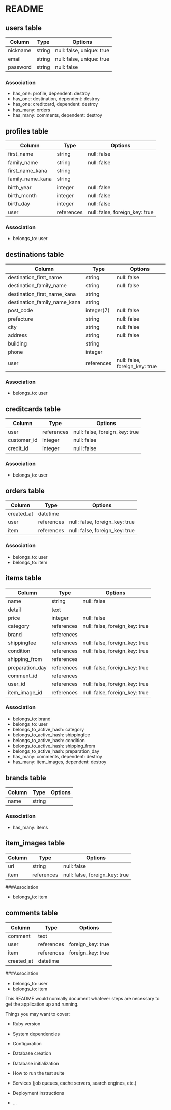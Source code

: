 # README


## users table

|Column|Type|Options|
|------|----| -------|
|nickname|string|null: false, unique: true|
|email|string|null: false, unique: true|
|password|string|null: false|

### Association
- has_one: profile, dependent: destroy
- has_one: destination, dependent: destroy
- has_one: creditcard, dependent: destroy
- has_many: orders
- has_many: comments, dependent: destroy


## profiles table

|Column|Type|Options|
|------|----|-------|
|first_name|string|null: false|
|family_name|string|null: false|
|first_name_kana|string||null: false|
|family_name_kana|string||null: false|
|birth_year|integer|null: false|
|birth_month|integer|null: false|
|birth_day|integer|null: false|
|user|references|null: false, foreign_key: true|

### Association
- belongs_to: user


## destinations table

|Column|Type|Options|
|------|----|-------|
|destination_first_name|string|null: false|
|destination_family_name|string|null: false|
|destination_first_name_kana|string||null: false|
|destination_family_name_kana|string||null: false|
|post_code|integer(7)|null: false|
|prefecture|string|null: false|
|city|string|null: false|
|address|string|null: false|
|building|string||
|phone|integer||
|user|references|null: false, foreign_key: true|

### Association
- belongs_to: user


## creditcards table
|Column|Type|Options|
|------|----|-------|
|user|references|null: false, foreign_key: true|
|customer_id|integer|null: false|
|credit_id|integer|null :false|

### Association
- belongs_to: user


## orders table
|Column|Type|Options|
|------|----|-------|
|created_at|datetime||
|user|references|null: false, foreign_key: true|
|item|references|null: false, foreign_key: true|

### Association
- belongs_to: user
- belongs_to: item


## items table

|Column|Type|Options|
|------|----|-------|
|name|string|null: false|
|detail|text||
|price|integer|null: false|
|category|references|null: false, foreign_key: true|
|brand|references||
|shippingfee|references|null: false, foreign_key: true|
|condition|references|null: false, foreign_key: true|
|shipping_from|references||null: false, foreign_key: true|
|preparation_day|references|null: false, foreign_key: true|
|comment_id|references||null: false, foreign_key: true|
|user_id|references|null: false, foreign_key: true|
|item_image_id|references|null: false, foreign_key: true|

### Association

- belongs_to: brand
- belongs_to: user
- belongs_to_active_hash: category
- belongs_to_active_hash: shippingfee
- belongs_to_active_hash: condition
- belongs_to_active_hash: shipping_from
- belongs_to_active_hash: preparation_day
- has_many: comments, dependent: destroy
- has_many: item_images, dependent: destroy


## brands table

|Column|Type|Options|
|------|----|-------|
|name|string||

### Association
- has_many: items


## item_images table

|Column|Type|Options|
|------|----|-------|
|url|string|null: false|
|item|references|null: false, foreign_key: true|

###Association

- belongs_to: item


## comments table

|Column|Type|Options|
|------|----|-------|
|comment|text||
|user|references|foreign_key: true|
|item|references|foreign_key: true|
|created_at|datetime||

###Association

- belongs_to: user
- belongs_to: item

<!-- # コメント機能は追加実装のため不要かもしれない -->



This README would normally document whatever steps are necessary to get the
application up and running.

Things you may want to cover:

* Ruby version

* System dependencies

* Configuration

* Database creation

* Database initialization

* How to run the test suite

* Services (job queues, cache servers, search engines, etc.)

* Deployment instructions

* ...
